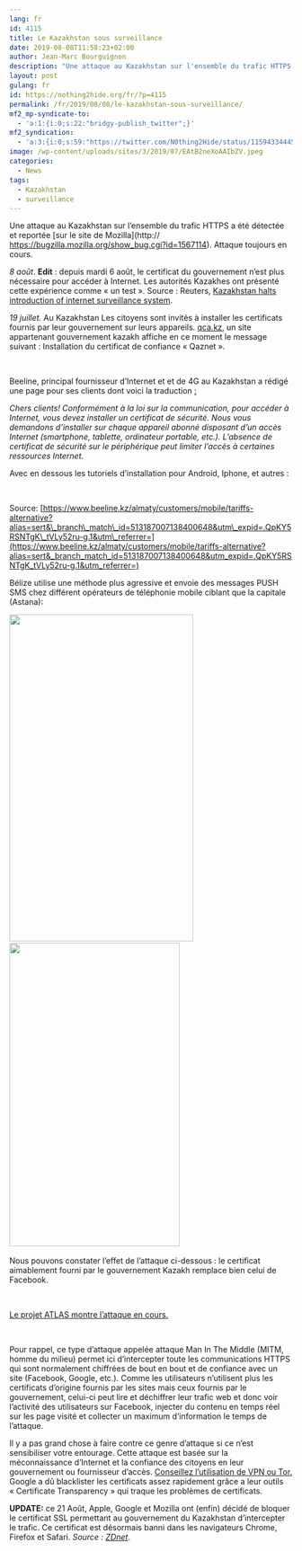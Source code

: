 ```yaml
---
lang: fr 
id: 4115
title: Le Kazakhstan sous surveillance
date: 2019-08-08T11:58:23+02:00
author: Jean-Marc Bourguignon
description: "Une attaque au Kazakhstan sur l'ensemble du trafic HTTPS a été détectée et reportée sur le site de Mozilla."
layout: post
gulang: fr 
id: https://nothing2hide.org/fr/?p=4115
permalink: /fr/2019/08/08/le-kazakhstan-sous-surveillance/
mf2_mp-syndicate-to:
  - 'a:1:{i:0;s:22:"bridgy-publish_twitter";}'
mf2_syndication:
  - 'a:3:{i:0;s:59:"https://twitter.com/N0thing2Hide/status/1159433444541247488";i:1;s:59:"https://twitter.com/N0thing2Hide/status/1159431264031694848";i:2;s:59:"https://twitter.com/N0thing2Hide/status/1156208552400347137";}'
image: /wp-content/uploads/sites/3/2019/07/EAtB2neXoAAIbZV.jpeg
categories:
  - News
tags:
  - Kazakhstan
  - surveillance
---
```

Une attaque au Kazakhstan sur l&rsquo;ensemble du trafic HTTPS a été détectée et reportée [sur le site de Mozilla](http:// https://bugzilla.mozilla.org/show_bug.cgi?id=1567114). Attaque toujours en cours.

<!--more-->

<p class="note">
  <em>8 août</em>. <strong>Edit</strong> : depuis mardi 6 août, le certificat du gouvernement n&rsquo;est plus nécessaire pour accéder à Internet. Les autorités Kazakhes ont présenté cette expérience comme « un test ». Source : Reuters, <a href="https://www.reuters.com/article/us-kazakhstan-internet-surveillance-idUSKCN1UX0VD">Kazakhstan halts introduction of internet surveillance system</a>.
</p>

_19 juillet._ Au Kazakhstan Les citoyens sont invités à installer les certificats fournis par leur gouvernement sur leurs appareils. [qca.kz](http://qca.kz/), un site appartenant gouvernement kazakh affiche en ce moment le message suivant : Installation du certificat de confiance « Qaznet ».

<img src="/assets/img/sites/3/2019/07/Screenshot_2019-07-19-Установка-доверенного-сертификата-QazNet--1024x199.png" alt="" class="wp-image-4117" srcset="/assets/img/sites/3/2019/07/Screenshot_2019-07-19-Установка-доверенного-сертификата-QazNet--1024x199.png 1024w, /assets/img/sites/3/2019/07/Screenshot_2019-07-19-Установка-доверенного-сертификата-QazNet--300x58.png 300w, /assets/img/sites/3/2019/07/Screenshot_2019-07-19-Установка-доверенного-сертификата-QazNet--768x149.png 768w, /assets/img/sites/3/2019/07/Screenshot_2019-07-19-Установка-доверенного-сертификата-QazNet--600x116.png 600w, /assets/img/sites/3/2019/07/Screenshot_2019-07-19-Установка-доверенного-сертификата-QazNet--280x54.png 280w, /assets/img/sites/3/2019/07/Screenshot_2019-07-19-Установка-доверенного-сертификата-QazNet-.png 1360w" sizes="(max-width: 767px) 89vw, (max-width: 1000px) 54vw, (max-width: 1071px) 543px, 580px" />

Beeline, principal fournisseur d&rsquo;Internet et et de 4G au Kazakhstan a rédigé une page pour ses clients dont voici la traduction [:](https://www.beeline.kz/almaty/customers/mobile/tariffs-alternative?alias=sert&_branch_match_id=513187007138400648&utm_expid=.QpKY5RSNTgK_tVLy52ru-g.1&utm_referrer=)

_Chers clients! Conformément à la loi sur la communication, pour accéder à Internet, vous devez installer un certificat de sécurité. Nous vous demandons d&rsquo;installer sur chaque appareil abonné disposant d&rsquo;un accès Internet (smartphone, tablette, ordinateur portable, etc.). L&rsquo;absence de certificat de sécurité sur le périphérique peut limiter l&rsquo;accès à certaines ressources Internet._

Avec en dessous les tutoriels d’installation pour Android, Iphone, et autres :

<img src="/assets/img/sites/3/2019/07/Screenshot_2019-07-19-Информация-Мобильный-Beeline-Алматы.png" alt="" class="wp-image-4125" srcset="/assets/img/sites/3/2019/07/Screenshot_2019-07-19-Информация-Мобильный-Beeline-Алматы.png 630w, /assets/img/sites/3/2019/07/Screenshot_2019-07-19-Информация-Мобильный-Beeline-Алматы-300x235.png 300w, /assets/img/sites/3/2019/07/Screenshot_2019-07-19-Информация-Мобильный-Beeline-Алматы-600x470.png 600w, /assets/img/sites/3/2019/07/Screenshot_2019-07-19-Информация-Мобильный-Beeline-Алматы-204x160.png 204w" sizes="(max-width: 630px) 100vw, 630px" /> <figcaption>Source: [https://www.beeline.kz/almaty/customers/mobile/tariffs-alternative?alias=sert&\_branch\_match\_id=513187007138400648&utm\_expid=.QpKY5RSNTgK\_tVLy52ru-g.1&utm\_referrer=](https://www.beeline.kz/almaty/customers/mobile/tariffs-alternative?alias=sert&_branch_match_id=513187007138400648&utm_expid=.QpKY5RSNTgK_tVLy52ru-g.1&utm_referrer=)</figcaption>

Bélize utilise une méthode plus agressive et envoie des messages PUSH SMS chez différent opérateurs de téléphonie mobile ciblant que la capitale (Astana):

<img src="/assets/img/sites/3/2019/07/MqS5Acq-576x1024.jpg" alt="" class="wp-image-4122" width="327" height="582" srcset="/assets/img/sites/3/2019/07/MqS5Acq-576x1024.jpg 576w, /assets/img/sites/3/2019/07/MqS5Acq-169x300.jpg 169w, /assets/img/sites/3/2019/07/MqS5Acq-90x160.jpg 90w, /assets/img/sites/3/2019/07/MqS5Acq.jpg 720w" sizes="(max-width: 327px) 100vw, 327px" /> 

<img src="/assets/img/sites/3/2019/07/kazak-mitm-sms-1-576x1024.jpg" alt="" class="wp-image-4123" width="303" height="540" srcset="/assets/img/sites/3/2019/07/kazak-mitm-sms-1-576x1024.jpg 576w, /assets/img/sites/3/2019/07/kazak-mitm-sms-1-169x300.jpg 169w, /assets/img/sites/3/2019/07/kazak-mitm-sms-1-90x160.jpg 90w, /assets/img/sites/3/2019/07/kazak-mitm-sms-1.jpg 720w" sizes="(max-width: 303px) 100vw, 303px" />

Nous pouvons constater l&rsquo;effet de l&rsquo;attaque ci-dessous : le certificat aimablement fourni par le gouvernement Kazakh remplace bien celui de Facebook.

<img src="/assets/img/sites/3/2019/07/mitm-kazakssl-1024x784.jpg" alt="" class="wp-image-4116" srcset="/assets/img/sites/3/2019/07/mitm-kazakssl-1024x784.jpg 1024w, /assets/img/sites/3/2019/07/mitm-kazakssl-300x230.jpg 300w, /assets/img/sites/3/2019/07/mitm-kazakssl-768x588.jpg 768w, /assets/img/sites/3/2019/07/mitm-kazakssl-600x459.jpg 600w, /assets/img/sites/3/2019/07/mitm-kazakssl-209x160.jpg 209w, /assets/img/sites/3/2019/07/mitm-kazakssl.jpg 1280w" sizes="(max-width: 767px) 89vw, (max-width: 1000px) 54vw, (max-width: 1071px) 543px, 580px" /> 

[Le projet ATLAS montre l&rsquo;attaque en cours.](https://atlas.ripe.net/measurements/22372655/#!probes)

<img src="/assets/img/sites/3/2019/07/Screenshot_2019-07-19-RIPE-Atlas.png" alt="" class="wp-image-4119" srcset="/assets/img/sites/3/2019/07/Screenshot_2019-07-19-RIPE-Atlas.png 918w, /assets/img/sites/3/2019/07/Screenshot_2019-07-19-RIPE-Atlas-300x167.png 300w, /assets/img/sites/3/2019/07/Screenshot_2019-07-19-RIPE-Atlas-768x428.png 768w, /assets/img/sites/3/2019/07/Screenshot_2019-07-19-RIPE-Atlas-600x335.png 600w, /assets/img/sites/3/2019/07/Screenshot_2019-07-19-RIPE-Atlas-280x156.png 280w" sizes="(max-width: 767px) 89vw, (max-width: 1000px) 54vw, (max-width: 1071px) 543px, 580px" /> 

Pour rappel, ce type d’attaque appelée attaque Man In The Middle (MITM, homme du milieu) permet ici d&rsquo;intercepter toute les communications HTTPS qui sont normalement chiffrées de bout en bout et de confiance avec un site (Facebook, Google, etc.). Comme les utilisateurs n&rsquo;utilisent plus les certificats d&rsquo;origine fournis par les sites mais ceux fournis par le gouvernement, celui-ci peut lire et déchiffrer leur trafic web et donc voir l&rsquo;activité des utilisateurs sur Facebook, injecter du contenu en temps réel sur les page visité et collecter un maximum d&rsquo;information le temps de l&rsquo;attaque.

Il y a pas grand chose à faire contre ce genre d&rsquo;attaque si ce n&rsquo;est sensibiliser votre entourage. Cette attaque est basée sur la méconnaissance d&rsquo;Internet et la confiance des citoyens en leur gouvernement ou fournisseur d&rsquo;accès. [Conseillez l&rsquo;utilisation de VPN ou Tor.](https://nothing2hide.org/slides/atelier-navigation.html#/5) Google a dû blacklister les certificats assez rapidement grâce a leur outils « Certificate Transparency » qui traque les problèmes de certificats. 

**UPDATE:** ce 21 Août, Apple, Google et Mozilla ont (enfin) décidé de bloquer le certificat SSL permettant au gouvernement du Kazakhstan d&rsquo;intercepter le trafic. Ce certificat est désormais banni dans les navigateurs Chrome, Firefox et Safari. _Source : [ZDnet](https://www.zdnet.com/article/apple-google-and-mozilla-block-kazakhstans-https-intercepting-certificate/)_.[](https://www.zdnet.com/article/apple-google-and-mozilla-block-kazakhstans-https-intercepting-certificate/)
